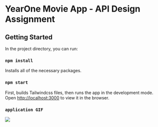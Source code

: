 # YearOne Movie App - API Design Assignment

## Getting Started

In the project directory, you can run:

### `npm install`

Installs all of the necessary packages. 

### `npm start`

First, builds Tailwindcss files, then runs the app in the development mode.\
Open [http://localhost:3000](http://localhost:3000) to view it in the browser.

### `application GIF`

![](movie-app.gif)



